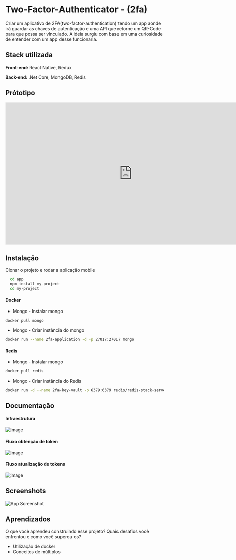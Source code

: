 
# Two-Factor-Authenticator - (2fa)
Criar um aplicativo de 2FA(two-factor-authentication) tendo um app aonde irá guardar as chaves de autenticação e uma API que retorne um QR-Code para que possa ser vínculado. A ideia surgiu com base em uma curiosidade de entender com um app desse funcionaria. 


## Stack utilizada

**Front-end:** React Native, Redux

**Back-end:** .Net Core, MongoDB, Redis

## Prótotipo
<html>
<iframe style="border: 1px solid rgba(0, 0, 0, 0.1);" width="800" height="450" src="https://www.figma.com/embed?embed_host=share&url=https%3A%2F%2Fwww.figma.com%2Ffile%2FNWpuCexL42mHCASqiufvSE%2F2fa-two-factor-authentication%3Ftype%3Ddesign%26node-id%3D0%253A1%26mode%3Ddesign%26t%3DkSKacLmiioLmlZ23-1" allowfullscreen></iframe>
</html>

## Instalação
Clonar o projeto e rodar a aplicação mobile

```bash
  cd app
  npm install my-project
  cd my-project
```

#### Docker

  - Mongo - Instalar mongo
  ```bash
  docker pull mongo

  ```
  - Mongo - Criar instância do mongo

  ```bash
  docker run --name 2fa-application -d -p 27017:27017 mongo

  ```

#### Redis

  - Mongo - Instalar mongo
  ```bash
  docker pull redis

  ```
  - Mongo - Criar instância do Redis

  ```bash
  docker run -d --name 2fa-key-vault -p 6379:6379 redis/redis-stack-server:latest
  ```
## Documentação

#### Infraestrutura
![image](https://github.com/VilasBoas1407/2fa/assets/29546480/59e8d23a-4b63-4456-b0a4-087b87f653be)

#### Fluxo obtenção de token
![image](https://github.com/VilasBoas1407/Two-Factor-Authenticator/assets/29546480/585fe69c-ccbd-483a-a823-d22fd291d7d5)

#### Fluxo atualização de tokens
![image](https://github.com/VilasBoas1407/Two-Factor-Authenticator/assets/29546480/891d2c49-9b99-4dcc-8a22-b02c14467004)

## Screenshots

![App Screenshot](https://via.placeholder.com/468x300?text=App+Screenshot+Here)


## Aprendizados

O que você aprendeu construindo esse projeto? Quais desafios você enfrentou e como você superou-os?

- Utilização de docker 
- Conceitos de múltiplos

